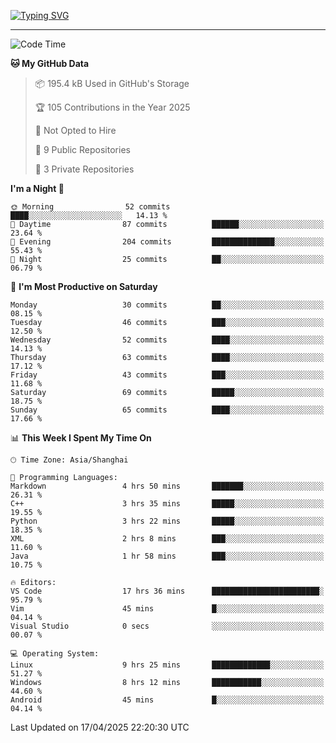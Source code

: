 <a href="https://git.io/typing-svg"><img src="https://readme-typing-svg.demolab.com?font=Jersey+10&size=33&pause=1000&color=0077B8&vCenter=true&width=429&height=46&lines=HaRDer+BetTEr+fAster+stronger" alt="Typing SVG" /></a>

---

<!--START_SECTION:waka-->
![Code Time](http://img.shields.io/badge/Code%20Time-303%20hrs%2018%20mins-blue)

**🐱 My GitHub Data** 

> 📦 195.4 kB Used in GitHub's Storage 
 > 
> 🏆 105 Contributions in the Year 2025
 > 
> 🚫 Not Opted to Hire
 > 
> 📜 9 Public Repositories 
 > 
> 🔑 3 Private Repositories 
 > 
**I'm a Night 🦉** 

```text
🌞 Morning                52 commits          ████░░░░░░░░░░░░░░░░░░░░░   14.13 % 
🌆 Daytime                87 commits          ██████░░░░░░░░░░░░░░░░░░░   23.64 % 
🌃 Evening                204 commits         ██████████████░░░░░░░░░░░   55.43 % 
🌙 Night                  25 commits          ██░░░░░░░░░░░░░░░░░░░░░░░   06.79 % 
```
📅 **I'm Most Productive on Saturday** 

```text
Monday                   30 commits          ██░░░░░░░░░░░░░░░░░░░░░░░   08.15 % 
Tuesday                  46 commits          ███░░░░░░░░░░░░░░░░░░░░░░   12.50 % 
Wednesday                52 commits          ████░░░░░░░░░░░░░░░░░░░░░   14.13 % 
Thursday                 63 commits          ████░░░░░░░░░░░░░░░░░░░░░   17.12 % 
Friday                   43 commits          ███░░░░░░░░░░░░░░░░░░░░░░   11.68 % 
Saturday                 69 commits          █████░░░░░░░░░░░░░░░░░░░░   18.75 % 
Sunday                   65 commits          ████░░░░░░░░░░░░░░░░░░░░░   17.66 % 
```


📊 **This Week I Spent My Time On** 

```text
🕑︎ Time Zone: Asia/Shanghai

💬 Programming Languages: 
Markdown                 4 hrs 50 mins       ███████░░░░░░░░░░░░░░░░░░   26.31 % 
C++                      3 hrs 35 mins       █████░░░░░░░░░░░░░░░░░░░░   19.55 % 
Python                   3 hrs 22 mins       █████░░░░░░░░░░░░░░░░░░░░   18.35 % 
XML                      2 hrs 8 mins        ███░░░░░░░░░░░░░░░░░░░░░░   11.60 % 
Java                     1 hr 58 mins        ███░░░░░░░░░░░░░░░░░░░░░░   10.75 % 

🔥 Editors: 
VS Code                  17 hrs 36 mins      ████████████████████████░   95.79 % 
Vim                      45 mins             █░░░░░░░░░░░░░░░░░░░░░░░░   04.14 % 
Visual Studio            0 secs              ░░░░░░░░░░░░░░░░░░░░░░░░░   00.07 % 

💻 Operating System: 
Linux                    9 hrs 25 mins       █████████████░░░░░░░░░░░░   51.27 % 
Windows                  8 hrs 12 mins       ███████████░░░░░░░░░░░░░░   44.60 % 
Android                  45 mins             █░░░░░░░░░░░░░░░░░░░░░░░░   04.14 % 
```


 Last Updated on 17/04/2025 22:20:30 UTC
<!--END_SECTION:waka-->

